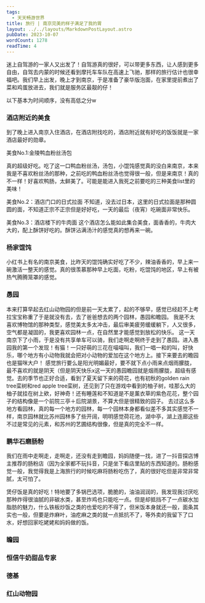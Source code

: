 ```yaml
---
tags:
  - 天天畅游世界
title: 旅行 | 南京完美的样子满足了我的胃
layout: ../../layouts/MarkdownPostLayout.astro
pubDate: 2023-10-07
wordCount: 1278
readTime: 4
---
```


迷上自驾游的一家人又出发了！自驾游真的很好，可以带更多东西，让人感到更多自由，自驾去内蒙的时候还看到摩托车车队在高速上飞驰，那样的旅行估计也很幸福吧。我们早上出发，晚上才到南京，于是准备了豪华版泡面，在家里提前煮出了菜和鸡蛋放进去，我们就是服务区最靓的仔！

以下基本为时间顺序，没有高低之分w

### 酒店附近的美食

到了晚上进入南京入住酒店，在酒店附找吃的，酒店附近就有好吃的饭饭就是一家酒店最好的勋章。

美食No.1:金陵鸭血粉丝汤包

真的超级好吃。吃了这一口鸭血粉丝汤，汤包，小馄饨感觉真的没白来南京，本来我是不喜欢粉丝汤的那种，之前吃的鸭血粉丝汤也觉得很一般，但是来南京！真的不一样！好喜欢鸭肠，太鲜美了。可能是能进入我死之前要吃的三种美食list里的美味！

美食No.2：酒店门口的日式拉面
不知道，没去过日本，这里的日式拉面是那种圆圆的面，不知道正宗不正宗但是好好吃，一天的最后（夜宵）吃碗面非常快乐。

美食No.3：酒店楼下的牛肉面
这个酒店怎么能如此集合美食，面香香的，牛肉大大的，配上酥饼好吃的。酥饼沾满汤汁的感觉真的想再来一碗。

### 杨家馄饨

小红书上有名的南京美食，比昨天的馄饨确实好吃了不少，辣油香香的，早上来一碗激活一整天的感觉。真的很羡慕那种早上吃面，吃粉，吃馄饨的地区，早上有被热气腾腾笼罩的感觉。

### 愚园

本来打算早起去红山动物园的但是前一天太累了，起的不够早，感觉已经赶不上考拉宝宝称重了于是就没有去，去了爸爸想去的两个园林，愚园和瞻园。
我是不太喜欢博物馆的那种类型，感觉美太多太冲击，最后审美疲劳缓缓躺下，人又很多，空气都是凝固的，我更喜欢园林一点，在自然里才能感觉到放松的快乐。
这一天南京下了小雨，于是没有共享单车可以骑，我们走啊走啊终于走到了愚园。进入愚园我的第一个发现！有猫！一只好萌的三花在喵喵叫，我们一唱一和的叫，好快乐，哪个地方有小动物我就会把对小动物的爱加在这个地方上。接下来要去的瞻园也是猫咪大户！
感觉旅行要么是阳光明媚最好，要不就下点小雨来点烟雨朦胧，最不喜欢的就是阴天（但是阴天快乐x这一天的愚园瞻园就是烟雨朦胧，超级有感觉。去的季节也正好合适，看到了夏天留下来的荷花，也有初秋的golden rain tree栾树和red apple tree栾树，还见到了只在游戏中看到的柚子树，哇那么大的柚子就挂在树上欸，好神奇！还有睡莲和不知道是不是薰衣草的紫色花花，整个园子的结构像是一个前院三亭＋后院湖景，不算大但是很精致的园子。
去过这么多地方看园林，真的每一个地方的园林，每一个园林本身都看似差不多其实感觉不一样，南京园林就比苏州园林多了些开阔，明明感觉荷花池，湖中亭，湖上连廊这些不过是常见的元素，和苏州的艺圃结构很像，但是真的完全不一样。

### 鹏华石磨肠粉

我们在雨中走啊走，走啊走，还没有走到瞻园，妈妈随便一找，进了一抖音探店博主推荐的肠粉店（因为全家都不玩抖音，只是坐下看店里贴的东西知道的。肠粉感觉一般，我觉得我是上海旅行的时候吃麻将肠粉吃伤了，真的很好吃但是非常非常腻，太可怕了。

煲仔饭是真的好吃！特地要了多锅巴选项，脆脆的，油油润润的，我发现我讨厌吃那种炸得很油腻的非碳水类，甚至炸鸡也只能吃一点。但是却抵挡不了一点碳水加脂肪的魅力，什么铁板炒饭之类的也爱吃的不得了，但米饭本身就还一般，面条其实也一般，但要是炸麻叶，油疙麻之类的就一点抵抗不了，等外卖的我留下了口水，好想回家吃姥姥和妈妈做的饭。

### 瞻园

### 恒信牛奶甜品专家

### 德基

### 红山动物园



